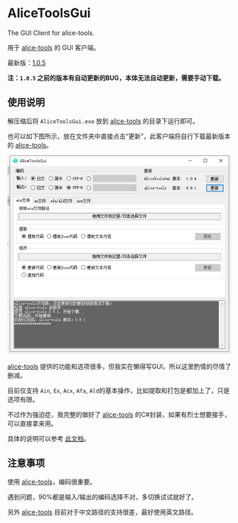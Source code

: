 # AliceToolsGui
The GUI Client for alice-tools.

用于 [alice-tools](https://github.com/nunuhara/alice-tools) 的 GUI 客户端。

最新版：[1.0.5](https://github.com/differentrain/AliceToolsGui/releases/download/1.0.5/AliceToolsGui1.0.5.zip)

**注：`1.0.5` 之前的版本有自动更新的BUG，本体无法自动更新，需要手动下载。**

## 使用说明

解压缩后将 `AliceToolsGui.exe` 放到 [alice-tools](https://github.com/nunuhara/alice-tools) 的目录下运行即可。

也可以如下图所示，放在文件夹中直接点击“更新”，此客户端将自行下载最新版本的 [alice-tools](https://github.com/nunuhara/alice-tools)。

![ScreenShot](https://raw.githubusercontent.com/differentrain/AliceToolsGui/main/Resources/ScreenShot.png)

[alice-tools](https://github.com/nunuhara/alice-tools) 提供的功能和选项很多，但我实在懒得写GUI，所以这里酌情的尽情了删减。

目前仅支持 `Ain`, `Ex`, `Acx`, `Afa`, `Ald`的基本操作，比如提取和打包是都加上了，只是选项有限。

不过作为强迫症，我完整的做好了 [alice-tools](https://github.com/nunuhara/alice-tools) 的C#封装，如果有烈士想要接手，可以直接拿来用。

具体的说明可以参考 [此文档](https://github.com/differentrain/AliceToolsProxies/blob/master/docs/AliceToolsProxies/AliceToolsProxy.md)。

## 注意事项

使用 [alice-tools](https://github.com/nunuhara/alice-tools)，编码很重要。

遇到问题，90%都是输入/输出的编码选择不对，多切换试试就好了。

另外 [alice-tools](https://github.com/nunuhara/alice-tools) 目前对于中文路径的支持很差，最好使用英文路径。

